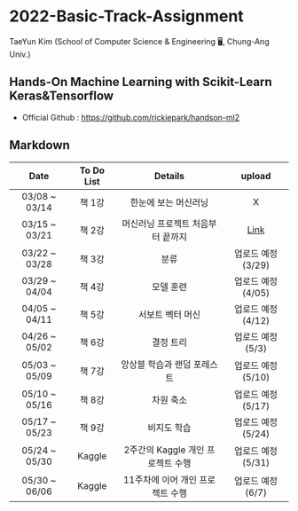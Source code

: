 # 2022-Basic-Track-Assignment
TaeYun Kim (School of Computer Science & Engineering 🖥️, Chung-Ang Univ.) 

## Hands-On Machine Learning with Scikit-Learn Keras&Tensorflow
- Official Github : https://github.com/rickiepark/handson-ml2

## Markdown 
 |Date|To Do List|Details|upload|
 |:----------:|:----:|:---------------:|:---:|
 |03/08 ~ 03/14|책 1강|한눈에 보는 머신러닝| X |
 |03/15 ~ 03/21|책 2강|머신러닝 프로젝트 처음부터 끝까지|[Link](https://github.com/KimTaeYun02/handson_markdown/tree/main/02)|
 |03/22 ~ 03/28|책 3강|분류| 업로드 예정(3/29) |
 |03/29 ~ 04/04|책 4강|모델 훈련| 업로드 예정(4/05) |
 |04/05 ~ 04/11|책 5강|서보트 벡터 머신| 업로드 예정(4/12) |
 |04/26 ~ 05/02|책 6강|결정 트리| 업로드 예정(5/3) |
 |05/03 ~ 05/09|책 7강|앙상블 학습과 랜덤 포레스트| 업로드 예정(5/10) |
 |05/10 ~ 05/16|책 8강|차원 축소| 업로드 예정(5/17) |
 |05/17 ~ 05/23|책 9강|비지도 학습| 업로드 예정(5/24) |
 |05/24 ~ 05/30|Kaggle|2주간의 Kaggle 개인 프로젝트 수행| 업로드 예정(5/31) |
 |05/30 ~ 06/06|Kaggle|11주차에 이어 개인 프로젝트 수행| 업로드 예정(6/7) |
